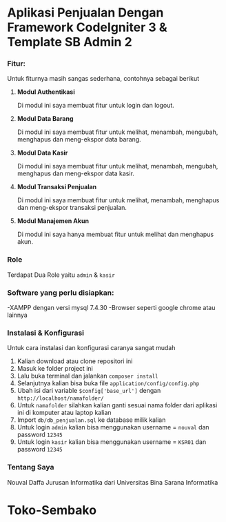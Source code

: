 # Aplikasi Penjualan Dengan Framework CodeIgniter 3 & Template SB Admin 2

### Fitur:

Untuk fiturnya masih sangas sederhana, contohnya sebagai berikut

1. **Modul Authentikasi**

   Di modul ini saya membuat fitur untuk login dan logout.

2. **Modul Data Barang**

   Di modul ini saya membuat fitur untuk melihat, menambah, mengubah, menghapus dan meng-ekspor data barang.

3. **Modul Data Kasir**

   Di modul ini saya membuat fitur untuk melihat, menambah, mengubah, menghapus dan meng-ekspor data kasir.

4. **Modul Transaksi Penjualan**

   Di modul ini saya membuat fitur untuk melihat, menambah, menghapus dan meng-ekspor transaksi penjualan.

5. **Modul Manajemen Akun**

   Di modul ini saya hanya membuat fitur untuk melihat dan menghapus akun.

### Role

Terdapat Dua Role yaitu `admin` & `kasir`

### Software yang perlu disiapkan:

-XAMPP dengan versi mysql 7.4.30
-Browser seperti google chrome atau lainnya

### Instalasi & Konfigurasi

Untuk cara instalasi dan konfigurasi caranya sangat mudah

1. Kalian download atau clone repositori ini
2. Masuk ke folder project ini
3. Lalu buka terminal dan jalankan `composer install`
4. Selanjutnya kalian bisa buka file `application/config/config.php`
5. Ubah isi dari variable `$config['base_url']` dengan `http://localhost/namafolder/`
6. Untuk `namafolder` silahkan kalian ganti sesuai nama folder dari aplikasi ini di komputer atau laptop kalian
7. Import `db/db_penjualan.sql` ke database milik kalian
8. Untuk login `admin` kalian bisa menggunakan username = `nouval` dan password `12345`
9. Untuk login `kasir` kalian bisa menggunakan username = `KSR01` dan password `12345`

### Tentang Saya

Nouval Daffa Jurusan Informatika dari Universitas Bina Sarana Informatika
# Toko-Sembako
